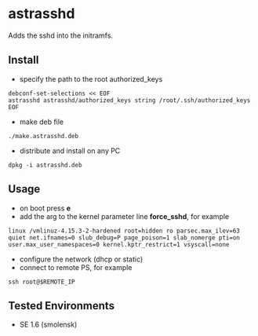 # astrasshd
Adds the sshd into the initramfs.

## Install

   - specify the path to the root authorized_keys

    debconf-set-selections << EOF
    astrasshd astrasshd/authorized_keys string /root/.ssh/authorized_keys
    EOF

   - make deb file

    ./make.astrasshd.deb

   - distribute and install on any PC

    dpkg -i astrasshd.deb

## Usage

   - on boot press **e**
   - add the arg to the kernel parameter line **force_sshd**, for example

    linux /vmlinuz-4.15.3-2-hardened root=hidden ro parsec.max_ilev=63 quiet net.ifnames=0 slub_debug=P page_poison=1 slab_nomerge pti=on user.max_user_namespaces=0 kernel.kptr_restrict=1 vsyscall=none

   - configure the network (dhcp or static)
   - connect to remote PS, for example 

    ssh root@$REMOTE_IP

## Tested Environments

- SE 1.6 (smolensk)
